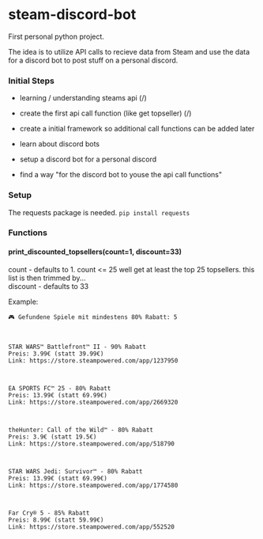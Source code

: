 # steam-discord-bot
First personal python project. <br>

The idea is to utilize API calls to recieve data from Steam and use the data for a discord bot to post stuff on a personal discord. 

### Initial Steps
- learning / understanding steams api (/)
- create the first api call function (like get topseller) (/)
- create a initial framework so additional call functions can be added later

- learn about discord bots
- setup a discord bot for a personal discord
- find a way "for the discord bot to youse the api call functions"


### Setup
The requests package is needed.
```pip install requests```

### Functions

#### print_discounted_topsellers(count=1, discount=33)
count - defaults to 1. count <= 25 well get at least the top 25 topsellers. this list is then trimmed by...<br>
discount - defaults to 33
    
Example:
```
🎮 Gefundene Spiele mit mindestens 80% Rabatt: 5
        


STAR WARS™ Battlefront™ II - 90% Rabatt
Preis: 3.99€ (statt 39.99€)
Link: https://store.steampowered.com/app/1237950



EA SPORTS FC™ 25 - 80% Rabatt
Preis: 13.99€ (statt 69.99€)
Link: https://store.steampowered.com/app/2669320



theHunter: Call of the Wild™ - 80% Rabatt
Preis: 3.9€ (statt 19.5€)
Link: https://store.steampowered.com/app/518790



STAR WARS Jedi: Survivor™ - 80% Rabatt
Preis: 13.99€ (statt 69.99€)
Link: https://store.steampowered.com/app/1774580



Far Cry® 5 - 85% Rabatt
Preis: 8.99€ (statt 59.99€)
Link: https://store.steampowered.com/app/552520
```
